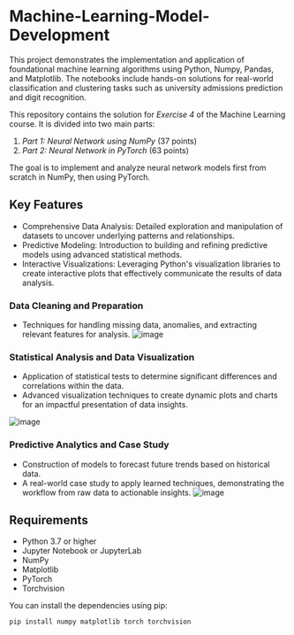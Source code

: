 # Machine-Learning-Model-Development
This project demonstrates the implementation and application of foundational machine learning algorithms using Python, Numpy, Pandas, and Matplotlib. The notebooks include hands-on solutions for real-world classification and clustering tasks such as university admissions prediction and digit recognition.

This repository contains the solution for *Exercise 4* of the Machine Learning course. It is divided into two main parts:
1. *Part 1: Neural Network using NumPy* (37 points)  
2. *Part 2: Neural Network in PyTorch* (63 points)

The goal is to implement and analyze neural network models first from scratch in NumPy, then using PyTorch.

## Key Features
- Comprehensive Data Analysis: Detailed exploration and manipulation of datasets to uncover underlying patterns and relationships.
- Predictive Modeling: Introduction to building and refining predictive models using advanced statistical methods.
- Interactive Visualizations: Leveraging Python's visualization libraries to create interactive plots that effectively communicate the results of data analysis.

### Data Cleaning and Preparation
- Techniques for handling missing data, anomalies, and extracting relevant features for analysis.
![image](https://github.com/user-attachments/assets/26df7643-258f-4bc9-9164-d4d90f3b61bf)

### Statistical Analysis and Data Visualization
- Application of statistical tests to determine significant differences and correlations within the data. 
- Advanced visualization techniques to create dynamic plots and charts for an impactful presentation of data insights.

![image](https://github.com/user-attachments/assets/7d6479bf-974a-41b8-9142-1ae4d845b3ca)

### Predictive Analytics and Case Study
- Construction of models to forecast future trends based on historical data.
- A real-world case study to apply learned techniques, demonstrating the workflow from raw data to actionable insights.
![image](https://github.com/user-attachments/assets/781cbcaa-4e18-4217-8a4d-891cf8f9a2e1)

## Requirements
- Python 3.7 or higher  
- Jupyter Notebook or JupyterLab  
- NumPy  
- Matplotlib  
- PyTorch  
- Torchvision  

You can install the dependencies using pip:
```bash
pip install numpy matplotlib torch torchvision
